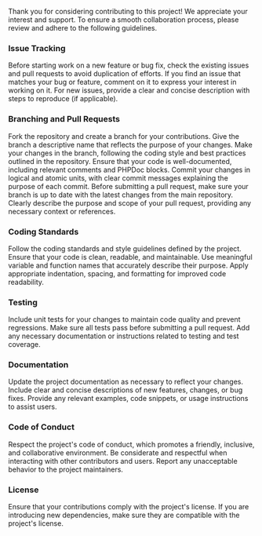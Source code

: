 Thank you for considering contributing to this project! We appreciate your interest and support. To ensure a smooth collaboration process, please review and adhere to the following guidelines.

### Issue Tracking
Before starting work on a new feature or bug fix, check the existing issues and pull requests to avoid duplication of efforts.
If you find an issue that matches your bug or feature, comment on it to express your interest in working on it.
For new issues, provide a clear and concise description with steps to reproduce (if applicable).

### Branching and Pull Requests
Fork the repository and create a branch for your contributions. Give the branch a descriptive name that reflects the purpose of your changes.
Make your changes in the branch, following the coding style and best practices outlined in the repository.
Ensure that your code is well-documented, including relevant comments and PHPDoc blocks.
Commit your changes in logical and atomic units, with clear commit messages explaining the purpose of each commit.
Before submitting a pull request, make sure your branch is up to date with the latest changes from the main repository.
Clearly describe the purpose and scope of your pull request, providing any necessary context or references.

### Coding Standards
Follow the coding standards and style guidelines defined by the project.
Ensure that your code is clean, readable, and maintainable.
Use meaningful variable and function names that accurately describe their purpose.
Apply appropriate indentation, spacing, and formatting for improved code readability.

### Testing
Include unit tests for your changes to maintain code quality and prevent regressions.
Make sure all tests pass before submitting a pull request.
Add any necessary documentation or instructions related to testing and test coverage.

### Documentation
Update the project documentation as necessary to reflect your changes.
Include clear and concise descriptions of new features, changes, or bug fixes.
Provide any relevant examples, code snippets, or usage instructions to assist users.

### Code of Conduct
Respect the project's code of conduct, which promotes a friendly, inclusive, and collaborative environment.
Be considerate and respectful when interacting with other contributors and users.
Report any unacceptable behavior to the project maintainers.

### License
Ensure that your contributions comply with the project's license.
If you are introducing new dependencies, make sure they are compatible with the project's license.
